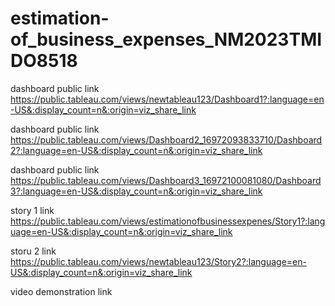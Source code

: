 # estimation-of_business_expenses_NM2023TMIDO8518  



dashboard public link https://public.tableau.com/views/newtableau123/Dashboard1?:language=en-US&:display_count=n&:origin=viz_share_link

dashboard public link https://public.tableau.com/views/Dashboard2_16972093833710/Dashboard2?:language=en-US&:display_count=n&:origin=viz_share_link 

dashboard public link https://public.tableau.com/views/Dashboard3_16972100081080/Dashboard3?:language=en-US&:display_count=n&:origin=viz_share_link 

story 1 link https://public.tableau.com/views/estimationofbusinessexpenes/Story1?:language=en-US&:display_count=n&:origin=viz_share_link 

storu 2 link https://public.tableau.com/views/newtableau123/Story2?:language=en-US&:display_count=n&:origin=viz_share_link

video demonstration link
